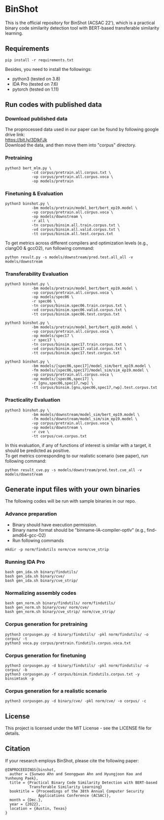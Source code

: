 # BinShot
This is the official repository for BinShot (ACSAC 22'),
which is a practical binary code similarity detection tool with BERT-based transferable similarity learning.

## Requirements
```
pip install -r requirements.txt
```
Besides, you need to install the followings: 
* python3 (tested on 3.8)
* IDA Pro (tested on 7.6)
* pytorch (tested on 1.11)



## Run codes with published data
### Download published data
The proprocessed data used in our paper can be found by following google drive link:   
https://bit.ly/3DlkFJk   
Download the data, and then move them into "corpus" directory.


### Pretraining
```
python3 bert_mlm.py \
            -cd corpus/pretrain.all.corpus.txt \
            -vp corpus/pretrain.all.corpus.voca \
            -op models/pretrain
```

### Finetuning & Evaluation
```
python3 binshot.py \
            -bm models/pretrain/model_bert/bert_ep19.model \
            -vp corpus/pretrain.all.corpus.voca \
            -op models/downstream \
            -r all \
            -tn corpus/binsim.all.train.corpus.txt \
            -vd corpus/binsim.all.valid.corpus.txt \
            -tt corpus/binsim.all.test.corpus.txt
```
To get metrics across different compilers and optimization levels (e.g., clangO0 & gccO2), run following command:
```
python result.py -s models/downstream/pred.test.all_all -v models/downstream
```

### Transferability Evaluation
```
python3 binshot.py \
            -bm models/pretrain/model_bert/bert_ep19.model \
            -vp corpus/pretrain.all.corpus.voca \
            -op models/spec06 \
            -r spec06 \
            -tn corpus/binsim.spec06.train.corpus.txt \
            -vd corpus/binsim.spec06.valid.corpus.txt \
            -tt corpus/binsim.spec06.test.corpus.txt

python3 binshot.py \
            -bm models/pretrain/model_bert/bert_ep19.model \
            -vp corpus/pretrain.all.corpus.voca \
            -op models/spec17 \
            -r spec17 \
            -tn corpus/binsim.spec17.train.corpus.txt \
            -vd corpus/binsim.spec17.valid.corpus.txt \
            -tt corpus/binsim.spec17.test.corpus.txt

python3 binshot.py \
            -bm models/[spec06,spec17]/model_sim/bert_ep19.model \
            -fm models/[spec06,spec17]/model_sim/sim_ep19.model \
            -vp corpus/pretrain.all.corpus.voca \
            -op models/[spec06,spec17] \
            -r [gnu,spec06,spec17,rwp] \
            -tt corpus/binsim.[gnu,spec06,spec17,rwp].test.corpus.txt
```

### Practicality Evaluation
```
python3 binshot.py \
            -bm models/downstream/model_sim/bert_ep19.model \
            -fm models/downstream/model_sim/sim_ep19.model \
            -vp corpus/pretrain.all.corpus.voca \
            -op models/downstream \
            -r cve \
            -tt corpus/cve.corpus.txt
```
In this evaluation, if any of functions of interest is similar with a target,
it should be predicted as positive.      
To get metrics corresponding to our realistic scenario (see paper),
run following command:
```
python result_cve.py -s models/downstream/pred.test.cve_all -v models/downstream
```



## Generate input files with your own binaries
The following codes will be run with sample binaries in our repo.

### Advance preparation
* Binary should have execution permission.
* Binary name format should be "binname-IA-compiler-optlv" (e.g., find-amd64-gcc-O2)
* Run following commands
```
mkdir -p norm/findutils norm/cve norm/cve_strip
```

### Running IDA Pro
```
bash gen_ida.sh binary/findutils/
bash gen_ida.sh binary/cve/
bash gen_ida.sh binary/cve_strip/
```

### Normalizing assembly codes
```
bash gen_norm.sh binary/findutils/ norm/findutils/
bash gen_norm.sh binary/cve/ norm/cve/
bash gen_norm.sh binary/cve_strip/ norm/cve_strip/
```

### Corpus generation for pretraining
```
python3 corpusgen.py -d binary/findutils/ -pkl norm/findutils/ -o corpus/ -t
python3 voca.py corpus/pretrain.findutils.corpus.voca.txt
```

### Corpus generation for finetuning
```
python3 corpusgen.py -d binary/findutils/ -pkl norm/findutils/ -o corpus/ -b
python3 corpusgen.py -f corpus/binsim.findutils.corpus.txt -y binsimtask -p
```

### Corpus generation for a realistic scenario
```
python3 corpusgen.py -d binary/cve/ -pkl norm/cve/ -o corpus/ -c
```



## License
This project is licensed under the MIT License - see the LICENSE file for details.

## Citation
If your research employs BinShot, please cite the following paper:
```
@INPROCEEDINGS{binshot,   
  author = {Sunwoo Ahn and Seonggwan Ahn and Hyungjoon Koo and Yunheung Paek},   
  title = {Practical Binary Code Similarity Detection with BERT-based
		   Transferable Similarity Learning}   
  booktitle = {Proceedings of the 38th Annual Computer Security
               Applications Conference (ACSAC)},   
  month = {Dec.},   
  year = {2022},   
  location = {Austin, Texas}   
}
```

